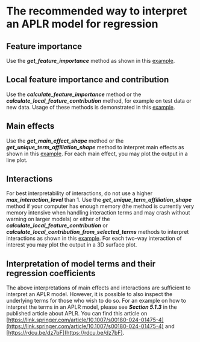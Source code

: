 # The recommended way to interpret an APLR model for regression

## Feature importance
Use the ***get_feature_importance*** method as shown in this [example](https://github.com/ottenbreit-data-science/aplr/blob/main/examples/train_aplr_regression.py).

## Local feature importance and contribution
Use the ***calculate_feature_importance*** method or the ***calculate_local_feature_contribution*** method, for example on test data or new data. Usage of these methods is demonstrated in this [example](https://github.com/ottenbreit-data-science/aplr/blob/main/examples/train_aplr_regression.py).

## Main effects
Use the ***get_main_effect_shape*** method or the ***get_unique_term_affiliation_shape*** method to interpret main effects as shown in this [example](https://github.com/ottenbreit-data-science/aplr/blob/main/examples/train_aplr_regression.py). For each main effect, you may plot the output in a line plot.

## Interactions
For best interpretability of interactions, do not use a higher ***max_interaction_level*** than 1. Use the ***get_unique_term_affiliation_shape*** method if your computer has enough memory (the method is currently very memory intensive when handling interaction terms and may crash without warning on larger models) or either of the ***calculate_local_feature_contribution*** or ***calculate_local_contribution_from_selected_terms*** methods to interpret interactions as shown in this [example](https://github.com/ottenbreit-data-science/aplr/blob/main/examples/train_aplr_regression.py). For each two-way interaction of interest you may plot the output in a 3D surface plot.

## Interpretation of model terms and their regression coefficients
The above interpretations of main effects and interactions are sufficient to interpret an APLR model. However, it is possible to also inspect the underlying terms for those who wish to do so. For an example on how to interpret the terms in an APLR model, please see ***Section 5.1.3*** in the published article about APLR. You can find this article on [https://link.springer.com/article/10.1007/s00180-024-01475-4](https://link.springer.com/article/10.1007/s00180-024-01475-4) and [https://rdcu.be/dz7bF](https://rdcu.be/dz7bF).